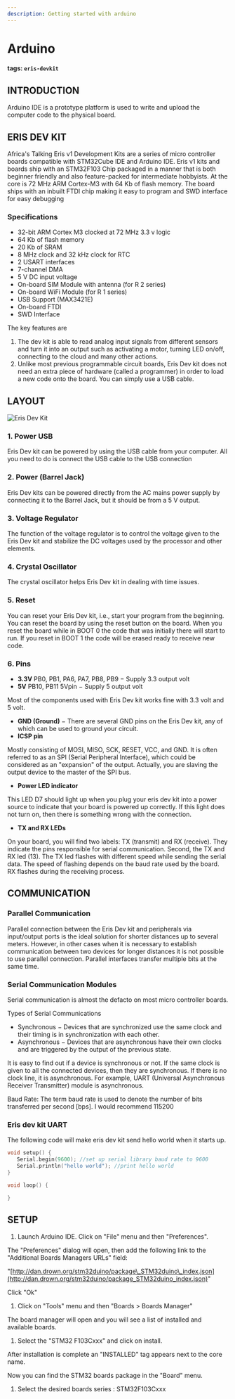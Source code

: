 ```yaml
---
description: Getting started with arduino
---
```


# Arduino

#### tags: `eris-devkit`

## INTRODUCTION

Arduino IDE is a prototype platform is used to write and upload the computer code to the physical board.

## ERIS DEV KIT

Africa's Talking Eris v1 Development Kits are a series of micro controller boards compatible with STM32Cube IDE and Arduino IDE. Eris v1 kits and boards ship with an STM32F103 Chip packaged in a manner that is both beginner friendly and also feature-packed for intermediate hobbyists. At the core is 72 MHz ARM Cortex-M3 with 64 Kb of flash memory. The board ships with an inbuilt FTDI chip making it easy to program and SWD interface for easy debugging

### Specifications

* 32-bit ARM Cortex M3 clocked at 72 MHz 3.3 v logic
* 64 Kb of flash memory
* 20 Kb of SRAM
* 8 MHz clock and 32 kHz clock for RTC
* 2 USART interfaces
* 7-channel DMA
* 5 V DC input voltage
* On-board SIM Module with antenna \(for R 2 series\)
* On-board WiFi Module \(for R 1 series\)
* USB Support \(MAX3421E\)
* On-board FTDI
* SWD Interface

The key features are

1. The dev kit is able to read analog input signals from different sensors and turn it into an output such as activating a motor, turning LED on/off, connecting to the cloud and many other actions.
2. Unlike most previous programmable circuit boards, Eris Dev kit does not need an extra piece of hardware \(called a programmer\) in order to load a new code onto the board. You can simply use a USB cable.

## LAYOUT

![Eris Dev Kit](../.gitbook/assets/imageedit_23_8218476446.jpg)

### 1. **Power USB**

Eris Dev kit can be powered by using the USB cable from your computer. All you need to do is connect the USB cable to the USB connection

### 2. Power \(Barrel Jack\)

Eris Dev kits can be powered directly from the AC mains power supply by connecting it to the Barrel Jack, but it should be from a 5 V output.

### 3. Voltage Regulator

The function of the voltage regulator is to control the voltage given to the Eris Dev kit and stabilize the DC voltages used by the processor and other elements.

### 4. Crystal Oscillator

The crystal oscillator helps Eris Dev kit in dealing with time issues.

### 5. Reset

You can reset your Eris Dev kit, i.e., start your program from the beginning. You can reset the board by using the reset button on the board. When you reset the board while in BOOT 0 the code that was initially there will start to run. If you reset in BOOT 1 the code will be erased ready to receive new code.

### 6. Pins

* **3.3V** PB0, PB1, PA6, PA7, PB8, PB9 − Supply 3.3 output volt
* **5V** PB10, PB11 5Vpin − Supply 5 output volt

Most of the components used with Eris Dev kit works fine with 3.3 volt and 5 volt.

* **GND \(Ground\)** − There are several GND pins on the Eris Dev kit, any of which can be used to ground your circuit.
* **ICSP pin**

Mostly consisting of MOSI, MISO, SCK, RESET, VCC, and GND. It is often referred to as an SPI \(Serial Peripheral Interface\), which could be considered as an "expansion" of the output. Actually, you are slaving the output device to the master of the SPI bus.

* **Power LED indicator**

This LED D7 should light up when you plug your eris dev kit into a power source to indicate that your board is powered up correctly. If this light does not turn on, then there is something wrong with the connection.

* **TX and RX LEDs**

On your board, you will find two labels: TX \(transmit\) and RX \(receive\). They indicate the pins responsible for serial communication. Second, the TX and RX led \(13\). The TX led flashes with different speed while sending the serial data. The speed of flashing depends on the baud rate used by the board. RX flashes during the receiving process.

## COMMUNICATION

### Parallel Communication

Parallel connection between the Eris Dev kit and peripherals via input/output ports is the ideal solution for shorter distances up to several meters. However, in other cases when it is necessary to establish communication between two devices for longer distances it is not possible to use parallel connection. Parallel interfaces transfer multiple bits at the same time.

### Serial Communication Modules

Serial communication is almost the defacto on most micro controller boards.

Types of Serial Communications

* Synchronous − Devices that are synchronized use the same clock and their timing is in synchronization with each other.
* Asynchronous − Devices that are asynchronous have their own clocks and are triggered by the output of the previous state.

It is easy to find out if a device is synchronous or not. If the same clock is given to all the connected devices, then they are synchronous. If there is no clock line, it is asynchronous. For example, UART \(Universal Asynchronous Receiver Transmitter\) module is asynchronous.

Baud Rate: The term baud rate is used to denote the number of bits transferred per second \[bps\]. I would recommend 115200

### Eris dev kit UART

The following code will make eris dev kit send hello world when it starts up.

```cpp
void setup() {
   Serial.begin(9600); //set up serial library baud rate to 9600
   Serial.println("hello world"); //print hello world
}

void loop() {

}
```

## SETUP

1. Launch Arduino IDE. Click on "File" menu and then "Preferences".

The "Preferences" dialog will open, then add the following link to the "Additional Boards Managers URLs" field:

"[http://dan.drown.org/stm32duino/package\_STM32duino\_index.json](http://dan.drown.org/stm32duino/package_STM32duino_index.json)"

Click "Ok"

1. Click on "Tools" menu and then "Boards &gt; Boards Manager"

The board manager will open and you will see a list of installed and available boards.

1. Select the "STM32 F103Cxxx" and click on install.

After installation is complete an "INSTALLED" tag appears next to the core name.

Now you can find the STM32 boards package in the "Board" menu.

1. Select the desired boards series : STM32F103Cxxx

